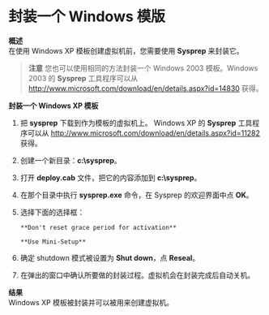# 封装一个 Windows 模版

**概述**<br/>
在使用 Windows XP 模板创建虚拟机前，您需要使用 **Sysprep** 来封装它。

> **注意**
> 您也可以使用相同的方法封装一个 Windows 2003 模板。Windows 2003 的 **Sysprep** 工具程序可以从 http://www.microsoft.com/download/en/details.aspx?id=14830 获得。

**封装一个 Windows XP 模板**
1. 把 **sysprep** 下载到作为模板的虚拟机上。
   Windows XP 的 **Sysprep** 工具程序可以从 http://www.microsoft.com/download/en/details.aspx?id=11282 获得。

2. 创建一个新目录：**c:\sysprep**。

3. 打开 **deploy.cab** 文件，把它的内容添加到 **c:\sysprep**。

4. 在那个目录中执行 **sysprep.exe** 命令，在 Sysprep 的欢迎界面中点 **OK**。

5. 选择下面的选择框：
   ```
   **Don't reset grace period for activation**
   ```
   ```
   **Use Mini-Setup**
   ```

6. 确定 shutdown 模式被设置为 **Shut down**，点 **Reseal**。

7. 在弹出的窗口中确认所要做的封装过程。虚拟机会在封装完成后自动关机。

**结果**<br/>
Windows XP 模板被封装并可以被用来创建虚拟机。
